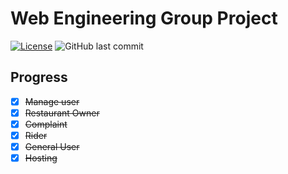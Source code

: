 # Web Engineering Group Project

[![License](https://img.shields.io/badge/License-BSD_3--Clause-blue.svg)](https://opensource.org/licenses/BSD-3-Clause)
![GitHub last commit](https://img.shields.io/github/last-commit/darksky6666/web-project)

## Progress
- [x] ~~Manage user~~
- [x] ~~Restaurant Owner~~
- [x] ~~Complaint~~
- [x] ~~Rider~~
- [x] ~~General User~~
- [x] ~~Hosting~~
